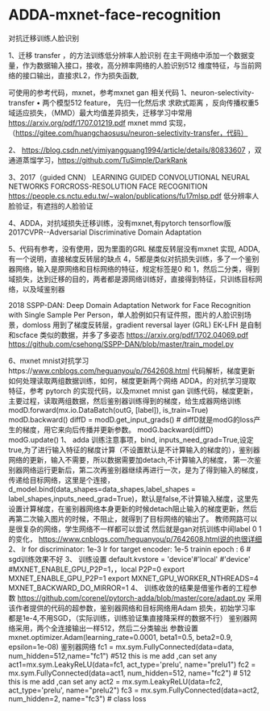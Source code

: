 # ADDA-mxnet-face-recognition
对抗迁移训练人脸识别

1、迁移 transfer ，的方法训练低分辨率人脸识别
在主干网络中添加一个数据变量，作为数据输入接口，接收，高分辨率网络的人脸识别512 维度特征，与当前网络的接口输出，直接求L2，作为损失函数,

可使用的参考代码，mxnet，参考mxnet gan 相关代码
1、neuron-selectivity-transfer
•	两个模型512 feature， 先归一化然后求 求欧式距离 ，反向传播权重5
域适应损失，（MMD）最大均值差异损失，迁移学习中常用
https://arxiv.org/pdf/1707.01219.pdf  mxnet mmd 实现，（https://gitee.com/huangchaosusu/neuron-selectivity-transfer，代码）
 
2、
https://blog.csdn.net/yimiyangguang1994/article/details/80833607  ，双通道蒸馏学习，https://github.com/TuSimple/DarkRank
 
3、2017（guided CNN） 
LEARNING GUIDED CONVOLUTIONAL NEURAL NETWORKS FORCROSS-RESOLUTION FACE RECOGNITION
https://people.cs.nctu.edu.tw/~walon/publications/fu17mlsp.pdf
低分辨率人脸验证，有遮挡的人脸验证
 
 

 
4、ADDA，对抗域损失迁移训练，没有mxnet,有pytorch tensorflow版
2017CVPR--Adversarial Discriminative Domain Adaptation
 
5、代码有参考，没有使用，因为里面的GRL 梯度反转层没有mxnet 实现, ADDA,有一个说明，直接梯度反转层的缺点
   4，5都是类似对抗损失训练，多了一个鉴别器网络，输入是原网络和目标网络的特征，规定标签是0 和 1，然后二分类，得到域损失，达到迁移的目的，两者都是源网络训练好，直接得到特征，只训练目标网络，以及域鉴别器

2018  SSPP-DAN: Deep Domain Adaptation Network for Face Recognition with Single Sample Per Person，单人脸例如只有证件照，图片的人脸识别场景，domloss 用到了梯度反转层，gradient reversal layer (GRL) 
EK-LFH 是自制和scface 类似的数据，并多了多姿态
https://arxiv.org/pdf/1702.04069.pdf
https://github.com/csehong/SSPP-DAN/blob/master/train_model.py

 
 

6、mxnet mnist对抗学习https://www.cnblogs.com/heguanyou/p/7642608.html 代码解析，梯度更新
如何处理读取两组数据训练，如何，梯度更新两个网络
ADDA，的对抗学习提取特征，参考 pytorch 的实现代码，以及mxnet  mnist gan 训练代码，梯度更新，主要过程，读取两组数据，然后鉴别器训练得到的梯度，给生成器网络训练
            modD.forward(mx.io.DataBatch(outG, [label]), is_train=True)
            modD.backward()
            diffD = modD.get_input_grads()
            # diffD就是modG的loss产生的梯度，用它来向后传播并更新参数。
            modG.backward(diffD)
            modG.update()
1、	adda 训练注意事项，bind, inputs_need_grad=True,设定true,为了进行输入特征的梯度计算（不设置默认是不计算输入的梯度的），鉴别器网络的更新，输入不需要，所以数据需要加detach,不计算输入的梯度，
第一次鉴别器网络运行更新后，第二次再鉴别器继续再进行一次，是为了得到输入的梯度，传递给目标网络，这里是个连接，
d_model.bind(data_shapes=data_shapes,label_shapes = label_shapes,inputs_need_grad=True)，默认是false,不计算输入梯度，这里先设置计算梯度，在鉴别器网络本身更新的时候detach阻止输入的梯度更新，然后再第二次输入图片的时候，不阻止，就得到了目标网络的输出了。
教师网路可以是很复杂的网络，学生网络不一样都可以尝试
然后就是gan对抗训练中间label  0 1 的变化，
https://www.cnblogs.com/heguanyou/p/7642608.html说的也很详细
2、	lr for discriminator: 1e-3
lr for target encoder: 1e-5
trainin epoch : 6 # sgd训练效果不好 
3、	训练设置
default.kvstore = 'device'#'local'  #'device' #MXNET_ENABLE_GPU_P2P=1，，local P2P=0
export MXNET_ENABLE_GPU_P2P=1
export MXNET_GPU_WORKER_NTHREADS=4
MXNET_BACKWARD_DO_MIRROR=1
4、	训练收敛的结果是借鉴作者的工程参数
https://github.com/corenel/pytorch-adda/blob/master/core/adapt.py
采用该作者提供的代码的超参数，鉴别器网络和目标网络用Adam 损失，初始学习率都是1e-4,不用SGD，（实际训练，训练验证集直接降采样的数据不行）
鉴别器网络采用，两个全连接输出一样512，然后二分类输出
参数设置
mxnet.optimizer.Adam(learning_rate=0.0001, beta1=0.5, beta2=0.9, epsilon=1e-08)
鉴别器网络
    fc1 = mx.sym.FullyConnected(data=data, num_hidden=512,name="fc1") #512 this is me add ,can set any
    act1=mx.sym.LeakyReLU(data=fc1, act_type='prelu', name="prelu1")
    fc2 = mx.sym.FullyConnected(data=act1, num_hidden=512, name="fc2")  # 512 this is me add ,can set any
    act2 = mx.sym.LeakyReLU(data=fc2, act_type='prelu', name="prelu2")
fc3 = mx.sym.FullyConnected(data=act2, num_hidden=2, name="fc3")  # class loss

